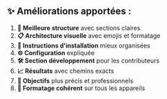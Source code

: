 
## ✨ **Améliorations apportées :**

1. **🎨 Meilleure structure** avec sections claires
2. **📋 Architecture visuelle** avec emojis et formatage
3. **🚀 Instructions d'installation** mieux organisées
4. **⚙️ Configuration** expliquée
5. **🛠️ Section développement** pour les contributeurs
6. **📈 Résultats** avec chemins exacts
7. **🎯 Objectifs** plus précis et professionnels
8. **📱 Formatage cohérent** sur tous les appareils

